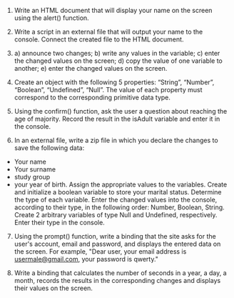 1. Write an HTML document that will display your name on the screen using the alert() function.

2. Write a script in an external file that will output your name to the console.
        Connect the created file to the HTML document.

3. a) announce two changes;
      b) write any values in the variable;
      c) enter the changed values on the screen;
      d) copy the value of one variable to another;
      e) enter the changed values on the screen.

4. Create an object with the following 5 properties: “String”, “Number”, “Boolean”, “Undefined”, “Null”. The value of each property must correspond to the corresponding primitive data type.


5. Using the confirm() function, ask the user a question about reaching the age of majority. Record the result in the isAdult variable and enter it in the console.


6. In an external file, write a zip file in which you declare the changes to save the following data:
- Your name
- Your surname
- study group
- your year of birth.
Assign the appropriate values to the variables.
Create and initialize a boolean variable to store your marital status.
Determine the type of each variable.
Enter the changed values into the console, according to their type, in the following order: Number, Boolean, String.
Create 2 arbitrary variables of type Null and Undefined, respectively. Enter their type in the console.

7. Using the prompt() function, write a binding that the site asks for the user's account, email and password, and displays the entered data on the screen. For example, "Dear user, your email address is usermale@gmail.com, your password is qwerty."

8. Write a binding that calculates the number of seconds in a year, a day, a month, records the results in the corresponding changes and displays their values on the screen.